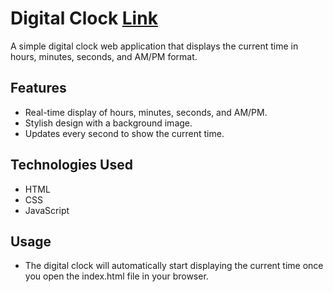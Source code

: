 # Digital Clock [Link](https://github.com/shantanumurdio/Digital_Clock)

A simple digital clock web application that displays the current time in hours, minutes, seconds, and AM/PM format.

## Features

- Real-time display of hours, minutes, seconds, and AM/PM.
- Stylish design with a background image.
- Updates every second to show the current time.

## Technologies Used

- HTML
- CSS
- JavaScript

## Usage
- The digital clock will automatically start displaying the current time once you open the index.html file in your browser.
